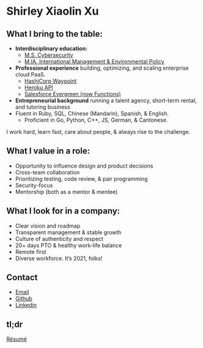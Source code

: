 # Shirley Xiaolin Xu

## What I bring to the table:

- **Interdisciplinary education:**
  - [M.S. Cybersecurity](https://engineering.nyu.edu/academics/programs/cybersecurity-ms)
  - [M.IA. International Management & Environmental Policy](https://gps.ucsd.edu/_files/faculty/gourevitch/gourevitch_cs_xu.pdf)
- **Professional experience** building, optimizing, and scaling enterprise cloud PaaS.
  - [HashiCorp Waypoint](https://github.com/hashicorp/waypoint)
  - [Heroku API](https://www.heroku.com/)
  - [Salesforce Evergreen (now Functions)](https://developer.salesforce.com/blogs/2019/11/introducing-salesforce-evergreen)
- **Entrepreneurial background** running a talent agency, short-term rental, and tutoring business
- Fluent in Ruby, SQL, Chinese (Mandarin), Spanish, & English.
  - Proficient in Go, Python, C++, JS, German, & Cantonese.


I work hard, learn fast, care about people, & always rise to the challenge.

## What I value in a role:

- Opportunity to influence design and product decisions
- Cross-team collaboration
- Prioritizing testing, code review, & pair programming
- Security-focus
- Mentorship (both as a mentor & mentee)

## What I look for in a company:

- Clear vision and roadmap
- Transparent management & stable growth
- Culture of authenticity and respect
- 20+ days PTO & healthy work-life balance
- Remote first
- Diverse workforce. It’s 2021, folks!

## Contact

- [Email](mailto:shirleyxiaolinxu@gmail.com)
- [Github](https://github.com/xiaolin-ninja)
- [Linkedin](https://www.linkedin.com/in/shxxu)


## tl;dr
[Résumé](https://drive.google.com/file/d/1Bs3dYQJYbsOUTJwXG_rKC2QU4mcEIwvv/view)

